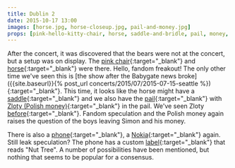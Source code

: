 ```yaml
---
title: Dublin 2
date: 2015-10-17 13:00
images: [horse.jpg, horse-closeup.jpg, pail-and-money.jpg]
props: [pink-hello-kitty-chair, horse, saddle-and-bridle, pail, money, zloty, cell-phone, nokia-phone, custom-label]
---
```

After the concert, it was discovered that the bears were not at the concert, but a setup was on display. The [pink chair]({{site.baseurl}}props/pink-hello-kitty-chair){:target="_blank"} and [horse]({{site.baseurl}}props/horse){:target="_blank"} were there. Hello, fandom freakout! The only other time we've seen this is [the show after the Babygate news broke]({{site.baseurl}}{% post_url concerts/2015/07/2015-07-15-seattle %}){:target="_blank"}. This time, it looks like the horse might have a [saddle]({{site.baseurl}}props/saddle-and-bridle){:target="_blank"} and we also have the [pail]({{site.baseurl}}props/pail){:target="_blank"} with [Zloty (Polish money)]({{site.baseurl}}props/zloty){:target="_blank"} in the pail. We've seen Zloty [before]({{site.baseurl}}props/zloty){:target="_blank"}. Fandom speculation and the Polish money again raises the question of the boys leaving Simon and his money.

There is also a [phone]({{site.baseurl}}props/cell-phone){:target="_blank"}, a [Nokia]({{site.baseurl}}props/nokia-phone){:target="_blank"} again. Still leak speculation? The phone has a custom [label]({{site.baseurl}}props/custom-label){:target="_blank"} that reads "Nut Tree". A number of possibilities have been mentioned, but nothing that seems to be popular for a consensus.
